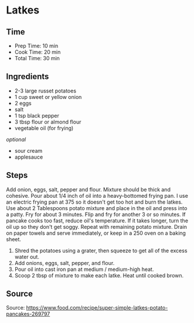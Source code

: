 # Latkes

## Time

- Prep Time: 10 min
- Cook Time: 20 min
- Total Time: 30 min

## Ingredients

- 2-3 large russet potatoes
- 1 cup sweet or yellow onion
- 2 eggs
- salt
- 1 tsp black pepper
- 3 tbsp flour or almond flour
- vegetable oil (for frying)

_optional_
- sour cream
- applesauce

## Steps

Add onion, eggs, salt, pepper and flour. Mixture should be thick and cohesive.
Pour about 1/4 inch of oil into a heavy-bottomed frying pan. I use an electric frying pan at 375 so it doesn't get too hot and burn the latkes.
Use about 2 Tablespoons potato mixture and place in the oil and press into a patty.
Fry for about 3 minutes. Flip and fry for another 3 or so minutes. If pancake cooks too fast, reduce oil's temperature. If it takes longer, turn the oil up so they don't get soggy. Repeat with remaining potato mixture.
Drain on paper towels and serve immediately, or keep in a 250 oven on a baking sheet.

1. Shred the potatoes using a grater, then squeeze to get all of the excess water out.
2. Add onions, eggs, salt, pepper, and flour.
3. Pour oil into cast iron pan at medium / medium-high heat.
4. Scoop 2 tbsp of mixture to make each latke. Heat until cooked brown.

## Source

Source: <https://www.food.com/recipe/super-simple-latkes-potato-pancakes-269797>
